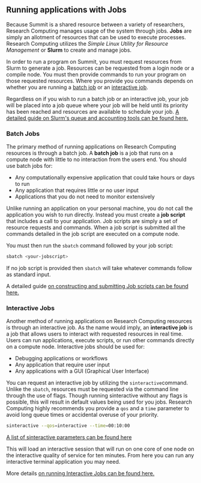 ## Running applications with Jobs

Because Summit is a shared resource between a variety of researchers, Research Computing manages usage of the system through jobs. **Jobs** are simply an allotment of resources that can be used to execute processes. Research Computing utilizes the *Simple Linux Utility for Resource Management* or **Slurm** to create and manage jobs.

In order to run a program on Summit, you must request resources from Slurm to generate a job. Resources can be requested from a login node or a compile node. You must then provide commands to run your program on those requested resources. Where you provide you commands depends on whether you are running a [batch job]() or an [interactive job]().

Regardless on if you wish to run a batch job or an interactive job, your job will be placed into a job queue where your job will be held until its priority has been reached and resources are available to schedule your job. [A detailed guide on Slurm's queue and accounting tools can be found here.]()

### Batch Jobs

The primary method of running applications on Research Computing resources is through a batch job. A **batch job** is a job that runs on a compute node with little to no interaction from the users end. You should use batch jobs for:

- Any computationally expensive application that could take hours or days to run
- Any application that requires little or no user input
- Applications that you do not need to monitor extensively

Unlike running an application on your personal machine, you do not call the application you wish to run directly. Instead you must create a **job script** that includes a call to your application. Job scripts are simply a set of resource requests and commands. When a job script is submitted all the commands detailed in the job script are executed on a compute node. 

You must then run the `sbatch` command followed by your job script:

```bash
sbatch <your-jobscript>
```

If no job script is provided then `sbatch` will take whatever commands follow as standard input.

A detailed guide [on constructing and submitting Job scripts can be found here.]()

### Interactive Jobs

Another method of running applications on Research Computing resources is through an interactive job. As the name would imply, an **interactive job** is a job that allows users to interact with requested resources in real time. Users can run applications, execute scripts, or run other commands directly on a compute node. Interactive jobs should be used for:

- Debugging applications or workflows
- Any application that require user input
- Any applications with a GUI (Graphical User Interface)

You can request an interactive job by utilizing the `sinteractive`command. Unlike the `sbatch`, resources must be requested via the command line through the use of flags. Though running sinteractive without any flags is possible, this will result in default values being used for you jobs. Research Computing highly recommends you provide a `qos` and a `time` parameter to avoid long queue times or accidental overuse of your priority. 

```bash
sinteractive --qos=interactive --time=00:10:00
```

[A list of sinteractive parameters can be found here]()

This will load an interactive session that will run on one core of one node on the interactive quality of service for ten minutes. From here you can run any interactive terminal application you may need. 

More details [on running Interactive Jobs can be found here.]()
